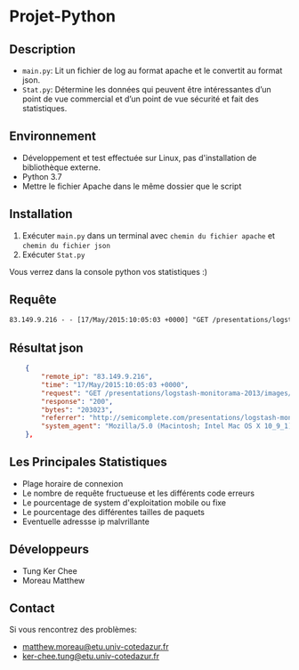 # Projet-Python 
## Description 
* `main.py`: Lit un fichier de log au format apache et le convertit au format json.
* `Stat.py`: Détermine les données qui peuvent être intéressantes d’un point de vue commercial et d’un point de vue sécurité et fait des statistiques.
## Environnement
* Développement et test effectuée sur Linux, pas d'installation de bibliothèque externe.
* Python 3.7
* Mettre le fichier Apache dans le même dossier que le script 
## Installation
 1. Exécuter `main.py` dans un terminal avec `chemin du fichier apache` et `chemin du fichier json`
 2. Exécuter `Stat.py` 

 Vous verrez dans la console python vos statistiques :)
## Requête 
```apache
83.149.9.216 - - [17/May/2015:10:05:03 +0000] "GET /presentations/logstash-monitorama-2013/images/kibana-search.png HTTP/1.1" 200 203023 "http://semicomplete.com/presentations/logstash-monitorama-2013/" "Mozilla/5.0 (Macintosh; Intel Mac OS X 10_9_1) AppleWebKit/537.36 (KHTML, like Gecko) Chrome/32.0.1700.77 Safari/537.36"
```
## Résultat json
```json
    {
        "remote_ip": "83.149.9.216",
        "time": "17/May/2015:10:05:03 +0000",
        "request": "GET /presentations/logstash-monitorama-2013/images/kibana-search.png HTTP/1.1",
        "response": "200",
        "bytes": "203023",
        "referrer": "http://semicomplete.com/presentations/logstash-monitorama-2013/",
        "system_agent": "Mozilla/5.0 (Macintosh; Intel Mac OS X 10_9_1) AppleWebKit/537.36 (KHTML, like Gecko) Chrome/32.0.1700.77 Safari/537.36"
    },

```
## Les Principales Statistiques
* Plage horaire de connexion
* Le nombre de requête fructueuse et les différents code erreurs
* Le pourcentage de system d'exploitation mobile ou fixe  
* Le pourcentage des différentes tailles de paquets
* Eventuelle adressse ip malvrillante
## Développeurs
* Tung Ker Chee
* Moreau Matthew

## Contact
Si vous rencontrez des problèmes:
* matthew.moreau@etu.univ-cotedazur.fr
* ker-chee.tung@etu.univ-cotedazur.fr

